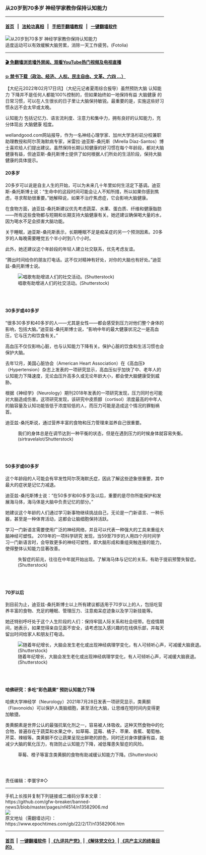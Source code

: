 ### 从20岁到70多岁 神经学家教你保持认知能力
------------------------

#### [首页](https://github.com/gfw-breaker/banned-news3/blob/master/README.md) &nbsp;&nbsp;|&nbsp;&nbsp; [法轮功真相](https://github.com/begood0513/basic/blob/master/README.md)  &nbsp;&nbsp;|&nbsp;&nbsp; [手把手翻墙教程](https://github.com/gfw-breaker/guides/wiki)  &nbsp;&nbsp;|&nbsp;&nbsp; [一键翻墙软件](https://github.com/gfw-breaker/nogfw/blob/master/README.md)  



<div><img alt="从20岁到70多岁 神经学家教你保持认知能力" class="attachment-djy_600_400 size-djy_600_400 wp-post-image" src="https://i.epochtimes.com/assets/uploads/2015/02/1309161021372483-600x400.jpg"/>
<div class="caption">
 适度运动可以有效缓解大脑劳累，消除一天工作疲劳。(Fotolia)
</div></div><hr/>

#### [ 🎬  免翻墙浏览墙外禁闻、观看YouTube热门视频及电视直播](https://github.com/gfw-breaker/HelloWorld)

#### [ 💥  禁书下载（政治、经济、人权、民主自由、文革、六四 ...）](https://github.com/gfw-breaker/books/blob/master/README.md)

<div><p>
 【大纪元2022年02月17日讯】（大纪元记者夏雨综合报导）虽然预防大脑
 <ok href="https://www.epochtimes.com/gb/tag/%E8%AE%A4%E7%9F%A5%E8%83%BD%E5%8A%9B.html">
  认知能力
 </ok>
 下降并不是任何人都能100%控制的，但如果始终如一地保持有益
 <ok href="https://www.epochtimes.com/gb/tag/%E5%A4%A7%E8%84%91%E5%81%A5%E5%BA%B7.html">
  大脑健康
 </ok>
 的日常习惯，可以在人生很长的日子里让大脑保持敏锐。最重要的是，实施这些好习惯永远不会太早或太晚。
</p>
<p>
 <ok href="https://www.epochtimes.com/gb/tag/%E8%AE%A4%E7%9F%A5%E8%83%BD%E5%8A%9B.html">
  认知能力
 </ok>
 包括记忆力、语言流利度、注意力和集中力，拥有良好的认知能力，充分体现出
 <ok href="https://www.epochtimes.com/gb/tag/%E5%A4%A7%E8%84%91%E5%81%A5%E5%BA%B7.html">
  大脑健康
 </ok>
 程度。
</p>
<p>
 wellandgood.com网站报导，作为一名神经心理学家、加州大学洛杉矶分校兼职助理教授和阿尔茨海默病专家，米雷拉‧迪亚斯-桑托斯（Mirella Díaz-Santos）博士喜欢给人们提出建议。虽然保持长期认知健康的好习惯在每个年龄段，都对大脑健康有益，但迪亚斯-桑托斯博士提供了如何根据人们所处的生活阶段，保持大脑健康的具体提示。
</p>
<h4>
 20多岁
</h4>
<p>
 20多岁可以说是自主人生的开始，可以为未来几十年里如何生活定下基调。迪亚斯-桑托斯博士说：“生命中的这段时间可能会让人不知所措，所以如果你感到焦虑，寻求帮助很重要。”她解释说，如果不治疗焦虑症，它会影响大脑健康。
</p>
<p>
 在食物方面，迪亚兹-桑托斯建议优先考虑蔬菜、水果、蛋白质、纤维和健康脂肪——所有这些食物都与短期和长期支持大脑健康有关。她还建议确保喝大量的水，因为喝水不足会损害大脑功能。
</p>
<p>
 关于睡眠，迪亚斯-桑托斯表示，长期睡眠不足是痴呆症的另一个预测因素。20多岁的人每晚需要睡觉五个半小时到八个小时。
</p>
<p>
 此外，她还建议这个年龄段的年轻人建立社交联系，优先考虑友谊。
</p>
<p>
 “腾出时间给你的朋友打电话。这不仅对精神有好处，对你的大脑也有好处。”迪亚兹-桑托斯博士说。
</p>
<figure aria-describedby="caption-attachment-13338021" class="wp-caption aligncenter" id="attachment_13338021" style="width: 600px">
 <ok href="https://i.epochtimes.com/assets/uploads/2021/10/id13338021-shutterstock_1711072444.jpg" target="_blank">
  <img alt="唱歌有助增进人们的社交活动。(Shutterstock)" class="size-large wp-image-13338021" src="https://i.epochtimes.com/assets/uploads/2021/10/id13338021-shutterstock_1711072444-600x400.jpg"/>
 </ok>
 <br/><figcaption class="wp-caption-text" id="caption-attachment-13338021">
  唱歌有助增进人们的社交活动。(Shutterstock)
 </figcaption><br/>
</figure><br/>
<h4>
 30多岁或40多岁
</h4>
<p>
 “很多30多岁和40多岁的人——尤其是女性——都会感受到压力对他们整个身体的影响，包括大脑。”迪亚兹-桑托斯博士说，“影响中年的最大健康状况之一是高血压，它与压力和饮食有关。”
</p>
<p>
 高血压不仅仅影响心脏，也与认知能力下降有关。保护心脏的饮食和生活习惯也会保护大脑。
</p>
<p>
 去年12月，美国心脏协会（American Heart Association）在《高血压》（Hypertension）杂志上发表的一项研究显示，高血压似乎加快了中、老年人的认知能力下降速度，无论血压升高多久或无论年龄大小，都会使大脑健康受到威胁。
</p>
<p>
 根据《神经学》（Neurology）期刊2018年发表的一项研究发现，压力同时也可能对大脑造成伤害。这项研究发现，该研究中皮质醇（cortisol）浓度最高的中年人的脑容量及认知功能皆低于浓度较低的人，而压力可能是造成这个情况的罪魁祸首。
</p>
<p>
 迪亚兹-桑托斯说，通过营养丰富的食物和压力管理来滋养自己很重要。
</p>
<figure aria-describedby="caption-attachment-13522682" class="wp-caption aligncenter" id="attachment_13522682" style="width: 600px">
 <ok href="https://i.epochtimes.com/assets/uploads/2022/01/id13522682-adaptogens-1200x800-1200x800.jpg" target="_blank">
  <img alt="" class="size-large wp-image-13522682" src="https://i.epochtimes.com/assets/uploads/2022/01/id13522682-adaptogens-1200x800-1200x800-600x400.jpg"/>
 </ok>
 <br/><figcaption class="wp-caption-text" id="caption-attachment-13522682">
  我们的身体总是在调节达到一种平衡的状态，但是在遇到压力的时候身体就容易失衡。(sirtravelalot/Shutterstock)
 </figcaption><br/>
</figure><br/>
<h4>
 50多岁或60多岁
</h4>
<p>
 这个年龄段的人可能会有早发性阿尔茨海默氏症，因此了解这些迹象很重要，其中最大的症状是记忆力减退。
</p>
<p>
 迪亚兹-桑托斯博士说：“在50多岁和60多岁及以后，重要的是尽你所能保护和发展海马体，海马体是大脑中负责记忆的部分。”
</p>
<p>
 她建议这个年龄的人们通过学习新事物继续挑战自己，无论是一门新语言、一种乐器，甚至是一种体育活动，这都会让脑细胞保持活跃。
</p>
<p>
 学习一门新语言需要使用广泛的神经网络，并且可以代表一种强大的工具来重组大脑神经可塑性。
 <ok href="https://www.ncbi.nlm.nih.gov/pmc/articles/PMC6529595/">
  2019年的一项科学研究
 </ok>
 发现，当59至79岁的人用四个月时间学习一门新语言时，会导致更多的神经可塑性，即大脑形成和重组突触连接的能力，使得整体认知能力显著改善。
</p>
<figure aria-describedby="caption-attachment-10562168" class="wp-caption aligncenter" id="attachment_10562168" style="width: 600px">
 <ok href="https://i.epochtimes.com/assets/uploads/2018/07/shutterstock_447158716.jpg" target="_blank">
  <img alt="" class="size-large wp-image-10562168" src="https://i.epochtimes.com/assets/uploads/2018/07/shutterstock_447158716-600x400.jpg"/>
 </ok>
 <br/><figcaption class="wp-caption-text" id="caption-attachment-10562168">
  失智症的前兆，往往在中年就开始出现。了解海马体与记忆的关系，有助于提前预警失智症。(Shutterstock)
 </figcaption><br/>
</figure><br/>
<h4>
 70岁以后
</h4>
<p>
 到目前为止，迪亚兹-桑托斯博士以上所有建议都适用于70岁以上的人，包括吃营养丰富的食物、充足的睡眠、管理压力、注意痴呆症迹象以及学习新技能等。
</p>
<p>
 她还特别呼吁处于这个人生阶段的人们：保持牢固人际关系和社会纽带。在疫情期间，她表示，如果觉得亲自见面不安全，请考虑加入感兴趣的在线俱乐部，并每天留出时间给家人和朋友打电话。
</p>
<figure aria-describedby="caption-attachment-13417198" class="wp-caption aligncenter" id="attachment_13417198" style="width: 600px">
 <ok href="https://i.epochtimes.com/assets/uploads/2021/12/id13417198-shutterstock_1912241149.jpg" target="_blank">
  <img alt="随着年纪增长，大脑会发生老化或出现神经病理学变化，有人可倾听心声，可减缓大脑衰退。(Shutterstock)" class="size-large wp-image-13417198" src="https://i.epochtimes.com/assets/uploads/2021/12/id13417198-shutterstock_1912241149-600x400.jpg"/>
 </ok>
 <br/><figcaption class="wp-caption-text" id="caption-attachment-13417198">
  随着年纪增长，大脑会发生老化或出现神经病理学变化，有人可倾听心声，可减缓大脑衰退。(Shutterstock)
 </figcaption><br/>
</figure><br/>
<h4>
 哈佛研究：多吃“彩色蔬果” 预防认知能力下降
</h4>
<p>
 哈佛大学神经学（Neurology）2021年7月28日发表一项研究显示，类黄酮（Flavonoids）可以保护人类脑细胞，甚至活化大脑，让思维在短时间内变得更加敏捷。
</p>
<p>
 类黄酮素是世界公认的最强抗氧化剂之一，容易被人体吸收。这种天然食物中的化合物，普遍存在于蔬菜和水果之中，如草莓、蓝莓、橘子、苹果、香蕉、葡萄柚、芹菜、辣椒等。类黄酮不仅让蔬果呈现出鲜艳的颜色，同时还对身体健康有益，能减少大脑的氧化压力，有效防止认知能力下降，减低罹患失智症的风险。
</p>
<figure aria-describedby="caption-attachment-13129504" class="wp-caption aligncenter" id="attachment_13129504" style="width: 600px">
 <ok href="https://i.epochtimes.com/assets/uploads/2021/07/id13129504-shutterstock_1950043642.jpg" target="_blank">
  <img alt="" class="size-large wp-image-13129504" src="https://i.epochtimes.com/assets/uploads/2021/07/id13129504-shutterstock_1950043642-600x294.jpg"/>
 </ok>
 <br/><figcaption class="wp-caption-text" id="caption-attachment-13129504">
  草莓、橙子等富含类黄酮的食物有助减缓认知能力下降。(Shutterstock)
 </figcaption><br/>
</figure><br/>
<p>
 责任编辑：李寰宇#◇
</p>
</div>
<hr/>
手机上长按并复制下列链接或二维码分享本文章：<br/>
https://github.com/gfw-breaker/banned-news3/blob/master/pages/nf4514/n13582906.md <br/>
<a href='https://github.com/gfw-breaker/banned-news3/blob/master/pages/nf4514/n13582906.md'><img src='https://github.com/gfw-breaker/banned-news3/blob/master/pages/nf4514/n13582906.md.png'/></a> <br/>
原文地址（需翻墙访问）：https://www.epochtimes.com/gb/22/2/17/n13582906.htm


------------------------
#### [首页](https://github.com/gfw-breaker/banned-news3/blob/master/README.md) &nbsp;|&nbsp; [一键翻墙软件](https://github.com/gfw-breaker/nogfw/blob/master/README.md) &nbsp;| [《九评共产党》](https://github.com/gfw-breaker/9ping.md/blob/master/README.md#九评之一评共产党是什么) | [《解体党文化》](https://github.com/gfw-breaker/jtdwh.md/blob/master/README.md) | [《共产主义的终极目的》](https://github.com/gfw-breaker/gczydzjmd.md/blob/master/README.md)


<img src='http://gfw-breaker.win/banned-news3/pages/nf4514/n13582906.md' width='0px' height='0px'/>